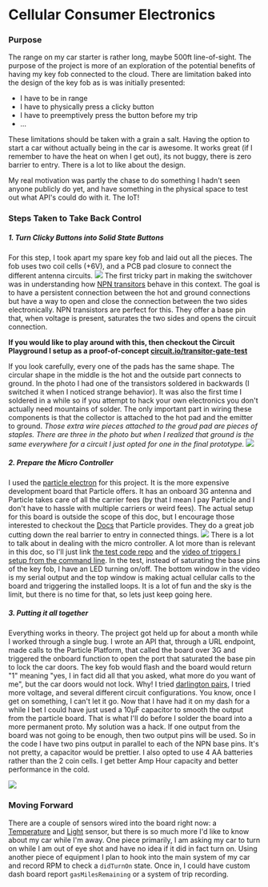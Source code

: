 # Cellular Consumer Electronics
### Purpose
The range on my car starter is rather long, maybe 500ft line-of-sight. The purpose of the project is more of an exploration of the potential benefits of having my key fob connected to the cloud. There are limitation baked into the design of the key fob as is was initially presented:
- I have to be in range
- I have to physically press a clicky button
- I have to preemptively press the button before my trip
- ...

These limitations should be taken with a grain a salt. Having the option to start a car without actually being in the car is awesome. It works great (if I remember to have the heat on when I get out), its not buggy, there is zero barrier to entry. There is a lot to like about the design. 

My real motivation was partly the chase to do something I hadn't seen anyone publicly do yet, and have something in the physical space to test out what API's could do with it. The IoT!
### Steps Taken to Take Back Control
##### 1. Turn Clicky Buttons into Solid State Buttons
For this step, I took apart my spare key fob and laid out all the pieces. The fob uses two coil cells (+6V), and a PCB pad closure to connect the different antenna circuits. 
![](https://github.com/larryschirmer/cellular_keyfob/raw/master/pictures/29268450314_26b81df367_o.jpg)
The first tricky part in making the switchover was in understanding how [NPN transitors](https://en.wikipedia.org/wiki/Bipolar_junction_transistor) behave in this context. The goal is to have a persistent connection between the hot and ground connections but have a way to open and close the connection between the two sides electronically. NPN transistors are perfect for this. They offer a base pin that, when voltage is present, saturates the two sides and opens the circuit connection. 

**If you would like to play around with this, then checkout the Circuit Playground I setup as a proof-of-concept [circuit.io/transitor-gate-test](https://circuits.io/circuits/2788834-trasitor-gate-test)**

If you look carefully, every one of the pads has the same shape. The circular shape in the middle is the hot and the outside part connects to ground. In the photo I had one of the transistors soldered in backwards (I switched it when I noticed strange behavior). It was also the first time I soldered in a while so if you attempt to hack your own electronics you don't actually need mountains of solder. The only important part in wiring these components is that the collector is attached to the hot pad and the emitter to ground. _Those extra wire pieces attached to the groud pad are pieces of staples. There are three in the photo but when I realized that ground is the same everywhere for a circuit I just opted for one in the final prototype._
![](https://github.com/larryschirmer/cellular_keyfob/raw/master/pictures/30944340735_527af00ef0_o.jpg)

##### 2. Prepare the Micro Controller
I used the [particle electron](https://docs.particle.io/guide/getting-started/start/electron/) for this project. It is the more expensive development board that Particle offers. It has an onboard 3G antenna and Particle takes care of all the carrier fees (by that I mean I pay Particle and I don't have to hassle with multiple carriers or weird fees). The actual setup for this board is outside the scope of this doc, but I encourage those interested to checkout the [Docs](https://docs.particle.io/guide/getting-started/intro/electron/) that Particle provides. They do a great job cutting down the real barrier to entry in connected things. 
![](https://github.com/larryschirmer/cellular_keyfob/raw/master/pictures/30855970841_1fe563afc8_o.jpg)
There is a lot to talk about in dealing with the micro controller. A lot more than is relevant in this doc, so I'll just link [the test code repo](https://github.com/larryschirmer/electron_car_hack) and the [video of triggers I setup from the command line](https://www.flickr.com/photos/78229770@N05/30522003470/). In the test, instead of saturating the base pins of the key fob, I have an LED turning on/off. The bottom window in the video is my serial output and the top window is making actual cellular calls to the board and triggering the installed loops. It is a lot of fun and the sky is the limit, but there is no time for that, so lets just keep going here.

##### 3. Putting it all together
Everything works in theory. The project got held up for about a month while I worked through a single bug. I wrote an API that, through a URL endpoint, made calls to the Particle Platform, that called the board over 3G and triggered the onboard function to open the port that saturated the base pin to lock the car doors. The key fob would flash and the board would return "1" meaning "yes, I in fact did all that you asked, what more do you want of me", but the car doors would not lock. Why! I tried [darlington pairs](https://en.wikipedia.org/wiki/Darlington_transistor), I tried more voltage, and several different circuit configurations. You know, once I get on something, I can't let it go. Now that I have had it on my dash for a while I bet I could have just used a 10µF capacitor to smooth the output from the particle board. That is what I'll do before I solder the board into a more permanent proto. My solution was a hack. If one output from the board was not going to be enough, then two output pins will be used. So in the code I have two pins output in parallel to each of the NPN base pins. It's not pretty, a capacitor would be prettier. 
I also opted to use 4 AA batteries rather than the 2 coin cells. I get better Amp Hour capacity and better performance in the cold.

![](https://github.com/larryschirmer/cellular_keyfob/raw/master/pictures/32530252605_afac3fd83b_o.jpg)

### Moving Forward

There are a couple of sensors wired into the board right now: a [Temperature](https://www.adafruit.com/product/165) and [Light](https://www.adafruit.com/product/1384) sensor, but there is so much more I'd like to know about my car while I'm away. One piece primarily, I am asking my car to turn on while I am out of eye shot and have no idea if it did in fact turn on. Using another piece of equipment I plan to hook into the main system of my car and record RPM to check a `didTurnOn` state. Once in, I could have custom dash board report `gasMilesRemaining` or a system of trip recording.
